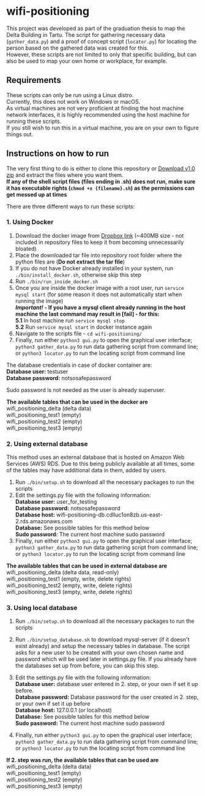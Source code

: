 # wifi-positioning
This project was developed as part of the graduation thesis to map the Delta Building in Tartu. The script for gathering necessary data (`gather_data.py`) and a proof of concept script (`locator.py`) for locating the person based on the gathered data was created for this.  
However, these scripts are not limited to only that specific building, but can also be used to map your own home or workplace, for example.

## Requirements
These scripts can only be run using a Linux distro.  
Currently, this does not work on Windows or macOS.  
As virtual machines are not very proficient at finding the host machine network interfaces, it is highly recommended using the host machine for running these scripts.  
If you still wish to run this in a virtual machine, you are on your own to figure things out.

## Instructions on how to run
The very first thing to do is either to clone this repository or [Download v1.0 zip](https://github.com/geioi/wifi-positioning/archive/refs/tags/v1.0.zip) and extract the files where you want them.  
**If any of the shell script files (files ending in .sh) does not run, make sure it has executable rights (`chmod +x {filename}.sh`) as the permissions can get messed up at times**

There are three different ways to run these scripts: 

### 1. Using Docker  
1. Download the docker image from [Dropbox link](https://www.dropbox.com/s/ng933r7go6sdoms/wifi_positioning.tar.gz?dl=1) (~400MB size - not included in repository files to keep it from becoming unnecessarily bloated)   
2. Place the downloaded tar file into repository root folder where the python files are (**Do not extract the tar file**)
3. If you do not have Docker already installed in your system, run `./bin/install_docker.sh`, otherwise skip this step
4. Run `./bin/run_inside_docker.sh`
5. Once you are inside the docker image with a root user, run `service mysql start` (for some reason it does not automatically start when running the image)  
**_Important!_ - If you have a mysql client already running in the host machine the last command may result in [fail] - for this:**  
   **5.1** In host machine run `service mysql stop`  
   **5.2** Run `service mysql start` in docker instance again  
6. Navigate to the scripts file - `cd wifi-positioning/`
7. Finally, run either `python3 gui.py` to open the graphical user interface; `python3 gather_data.py` to run data gathering script from command line; or `python3 locator.py` to run the locating script from command line

The database credentials in case of docker container are:   
**Database user:** testuser  
**Database password:** notsosafepassword  

Sudo password is not needed as the user is already superuser.

**The available tables that can be used in the docker are**  
wifi_positioning_delta (delta data)  
wifi_positioning_test1 (empty)  
wifi_positioning_test2 (empty)  
wifi_positioning_test3 (empty)   

### 2. Using external database
This method uses an external database that is hosted on Amazon Web Services (AWS) RDS. Due to this being publicly available at all times, some of the tables may have additional data in them, added by users.
1. Run `./bin/setup.sh` to download all the necessary packages to run the scripts
2. Edit the settings.py file with the following information:  
   **Database user:** user_for_testing  
   **Database password:** notsosafepassword  
   **Database host:** wifi-positioning-db.cdlluc1on8zb.us-east-2.rds.amazonaws.com   
   **Database:** See possible tables for this method below  
   **Sudo password:** The current host machine sudo password
3. Finally, run either `python3 gui.py` to open the graphical user interface; `python3 gather_data.py` to run data gathering script from command line; or `python3 locator.py` to run the locating script from command line

**The available tables that can be used in external database are**  
wifi_positioning_delta (delta data, read-only)  
wifi_positioning_test1 (empty, write, delete rights)  
wifi_positioning_test2 (empty, write, delete rights)  
wifi_positioning_test3 (empty, write, delete rights) 

### 3. Using local database
1. Run `./bin/setup.sh` to download all the necessary packages to run the scripts
2. Run `./bin/setup_database.sh` to download mysql-server (if it doesn't exist already) and setup the necessary tables in database. The script asks for a new user to be created with your own chosen name and password which will be used later in settings.py file. If you already have the databases set up from before, you can skip this step.    
3. Edit the settings.py file with the following information:  
   **Database user:** database user entered in 2. step, or your own if set it up before.  
   **Database password:** Database password for the user created in 2. step, or your own if set it up before  
   **Database host:** 127.0.0.1 (or localhost)   
   **Database:** See possible tables for this method below  
   **Sudo password:** The current host machine sudo password  
   
4. Finally, run either `python3 gui.py` to open the graphical user interface; `python3 gather_data.py` to run data gathering script from command line; or `python3 locator.py` to run the locating script from command line  

**If 2. step was run, the available tables that can be used are**  
wifi_positioning_delta (delta data)  
wifi_positioning_test1 (empty)  
wifi_positioning_test2 (empty)  
wifi_positioning_test3 (empty)  
